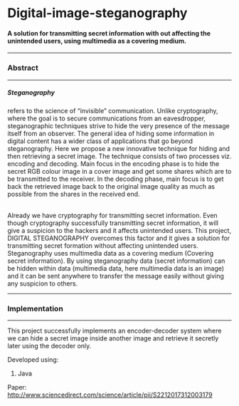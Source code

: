 <h1>Digital-image-steganography</h1>
<h4>A solution for transmitting secret information with out affecting the unintended users, using multimedia as a covering medium.
</h4>
<hr>
<h3>Abstract</h3>
<hr>

<h5>Steganography</h5><p>refers to the science of “invisible” communication. Unlike cryptography, 
where the goal is to secure communications from an eavesdropper, steganographic techniques 
strive to hide the very presence of the message itself from an observer. The general idea 
of hiding some information in digital content has a wider class of applications that go 
beyond steganography. Here we propose a new innovative technique for hiding and then retrieving 
a secret image. The technique consists of two processes viz. encoding and decoding. Main focus 
in the encoding phase is to hide the secret RGB colour image in a cover image and get some shares 
which are to be transmitted to the receiver. In the decoding phase, main focus is to get back the 
retrieved image back to the original image quality as much as possible from the shares in the 
received end.</p>

<br>Already we have cryptography for transmitting secret information. Even though cryptography successfully transmitting secret information, it will give a suspicion to the hackers and it affects unintended users. This project, DIGITAL STEGANOGRAPHY overcomes this factor and it gives a solution for transmitting secret formation without affecting unintended users. Steganography uses multimedia data as a covering medium (Covering secret information). By using steganography data (secret information) can be hidden within data (multimedia data, here multimedia data is an image) and it can be sent anywhere to transfer the message easily without giving any suspicion to others.


<hr>
<h3>Implementation</h3>
<hr>

This project successfully implements an encoder-decoder system where we can hide a secret image 
inside another image and retrieve it secretly later using the decoder only.

Developed using:

1. Java


Paper: http://www.sciencedirect.com/science/article/pii/S2212017312003179
